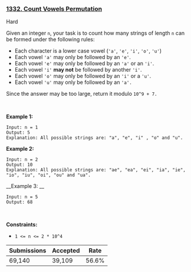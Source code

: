 ### [1332. Count Vowels Permutation](https://leetcode.com/problems/count-vowels-permutation/)

Hard

Given an integer `` n ``, your task is to count how many strings of length `` n `` can be formed under the following rules:

*   Each character is a lower case vowel (`` 'a' ``, `` 'e' ``, `` 'i' ``, `` 'o' ``, `` 'u' ``)
*   Each vowel `` 'a' `` may only be followed by an `` 'e' ``.
*   Each vowel `` 'e' `` may only be followed by an `` 'a' `` or an `` 'i' ``.
*   Each vowel `` 'i' `` __may not__ be followed by another `` 'i' ``.
*   Each vowel `` 'o' `` may only be followed by an `` 'i' `` or a `` 'u' ``.
*   Each vowel `` 'u' `` may only be followed by an `` 'a'. ``

Since the answer may be too large, return it modulo `` 10^9 + 7. ``

 

__Example 1:__

```
Input: n = 1
Output: 5
Explanation: All possible strings are: "a", "e", "i" , "o" and "u".
```

__Example 2:__

```
Input: n = 2
Output: 10
Explanation: All possible strings are: "ae", "ea", "ei", "ia", "ie", "io", "iu", "oi", "ou" and "ua".
```

__Example 3: __

```
Input: n = 5
Output: 68
```

 

__Constraints:__

*   `` 1 <= n <= 2 * 10^4 ``

| Submissions    | Accepted     | Rate   |
| -------------- | ------------ | ------ |
| 69,140 | 39,109 | 56.6% |